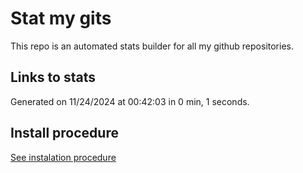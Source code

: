 # Stat my gits

This repo is an automated stats builder for all my github repositories.

## Links to stats


Generated on 11/24/2024 at 00:42:03 in 0 min, 1 seconds.

## Install procedure

[See instalation procedure](./src/install.md)
